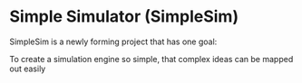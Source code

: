 # Simple Simulator (SimpleSim)

SimpleSim is a newly forming project that has one goal:

To create a simulation engine so simple, that complex ideas can be mapped out easily
